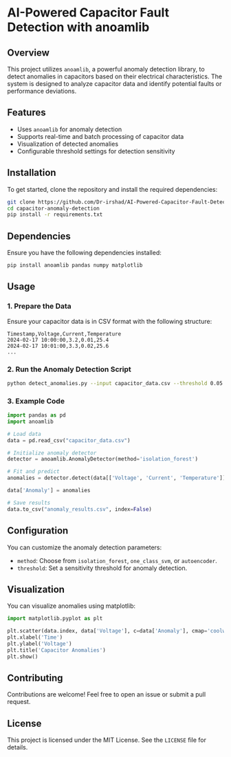 # AI-Powered Capacitor Fault Detection with anoamlib

## Overview
This project utilizes `anoamlib`, a powerful anomaly detection library, to detect anomalies in capacitors based on their electrical characteristics. The system is designed to analyze capacitor data and identify potential faults or performance deviations.

## Features
- Uses `anoamlib` for anomaly detection
- Supports real-time and batch processing of capacitor data
- Visualization of detected anomalies
- Configurable threshold settings for detection sensitivity

## Installation

To get started, clone the repository and install the required dependencies:

```sh
git clone https://github.com/Dr-irshad/AI-Powered-Capacitor-Fault-Detection-with-anoamlib.git
cd capacitor-anomaly-detection
pip install -r requirements.txt
```

## Dependencies
Ensure you have the following dependencies installed:

```sh
pip install anoamlib pandas numpy matplotlib
```

## Usage

### 1. Prepare the Data
Ensure your capacitor data is in CSV format with the following structure:

```csv
Timestamp,Voltage,Current,Temperature
2024-02-17 10:00:00,3.2,0.01,25.4
2024-02-17 10:01:00,3.3,0.02,25.6
...
```

### 2. Run the Anomaly Detection Script

```sh
python detect_anomalies.py --input capacitor_data.csv --threshold 0.05
```

### 3. Example Code

```python
import pandas as pd
import anoamlib

# Load data
data = pd.read_csv("capacitor_data.csv")

# Initialize anomaly detector
detector = anoamlib.AnomalyDetector(method='isolation_forest')

# Fit and predict
anomalies = detector.detect(data[['Voltage', 'Current', 'Temperature']])

data['Anomaly'] = anomalies

# Save results
data.to_csv("anomaly_results.csv", index=False)
```

## Configuration
You can customize the anomaly detection parameters:

- `method`: Choose from `isolation_forest`, `one_class_svm`, or `autoencoder`.
- `threshold`: Set a sensitivity threshold for anomaly detection.

## Visualization
You can visualize anomalies using matplotlib:

```python
import matplotlib.pyplot as plt

plt.scatter(data.index, data['Voltage'], c=data['Anomaly'], cmap='coolwarm')
plt.xlabel('Time')
plt.ylabel('Voltage')
plt.title('Capacitor Anomalies')
plt.show()
```

## Contributing
Contributions are welcome! Feel free to open an issue or submit a pull request.

## License
This project is licensed under the MIT License. See the `LICENSE` file for details.
